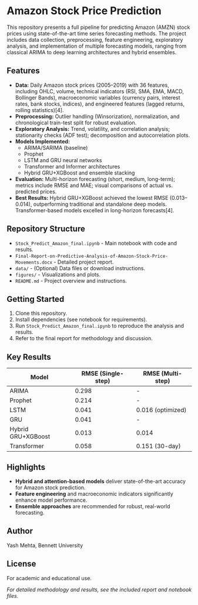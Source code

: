 # Amazon Stock Price Prediction

This repository presents a full pipeline for predicting Amazon (AMZN) stock prices using state-of-the-art time series forecasting methods. The project includes data collection, preprocessing, feature engineering, exploratory analysis, and implementation of multiple forecasting models, ranging from classical ARIMA to deep learning architectures and hybrid ensembles.

## Features

- **Data:** Daily Amazon stock prices (2005–2019) with 36 features, including OHLC, volume, technical indicators (RSI, SMA, EMA, MACD, Bollinger Bands), macroeconomic variables (currency pairs, interest rates, bank stocks, indices), and engineered features (lagged returns, rolling statistics)[4].
- **Preprocessing:** Outlier handling (Winsorization), normalization, and chronological train-test split for robust evaluation.
- **Exploratory Analysis:** Trend, volatility, and correlation analysis; stationarity checks (ADF test); decomposition and autocorrelation plots.
- **Models Implemented:**
  - ARIMA/SARIMA (baseline)
  - Prophet
  - LSTM and GRU neural networks
  - Transformer and Informer architectures
  - Hybrid GRU+XGBoost and ensemble stacking
- **Evaluation:** Multi-horizon forecasting (short, medium, long-term); metrics include RMSE and MAE; visual comparisons of actual vs. predicted prices.
- **Best Results:** Hybrid GRU+XGBoost achieved the lowest RMSE (0.013–0.014), outperforming traditional and standalone deep models. Transformer-based models excelled in long-horizon forecasts[4].

## Repository Structure

- `Stock_Predict_Amazon_final.ipynb` - Main notebook with code and results.
- `Final-Report-on-Predictive-Analysis-of-Amazon-Stock-Price-Movements.docx` - Detailed project report.
- `data/` - (Optional) Data files or download instructions.
- `figures/` - Visualizations and plots.
- `README.md` - Project overview and instructions.

## Getting Started

1. Clone this repository.
2. Install dependencies (see notebook for requirements).
3. Run `Stock_Predict_Amazon_final.ipynb` to reproduce the analysis and results.
4. Refer to the final report for methodology and discussion.

## Key Results

| Model                | RMSE (Single-step) | RMSE (Multi-step) |
|----------------------|--------------------|-------------------|
| ARIMA                | 0.298              | -                 |
| Prophet              | 0.214              | -                 |
| LSTM                 | 0.041              | 0.016 (optimized) |
| GRU                  | 0.041              | -                 |
| Hybrid GRU+XGBoost   | 0.013              | 0.014             |
| Transformer          | 0.058              | 0.151 (30-day)    |

## Highlights

- **Hybrid and attention-based models** deliver state-of-the-art accuracy for Amazon stock prediction.
- **Feature engineering** and macroeconomic indicators significantly enhance model performance.
- **Ensemble approaches** are recommended for robust, real-world forecasting.

## Author

Yash Mehta, Bennett University

## License

For academic and educational use.

*For detailed methodology and results, see the included report and notebook files.*
